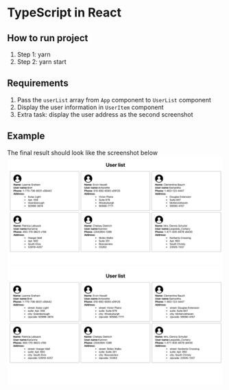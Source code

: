 # TypeScript in React

## How to run project

1. Step 1: yarn
2. Step 2: yarn start

## Requirements

1. Pass the `userList` array from `App` component to `UserList` component
2. Display the user information in `UserItem` component
3. Extra task: display the user address as the second screenshot

## Example

The final result should look like the screenshot below
![example](./src/assets/example.png)
![advanced](./src/assets/advanced.png)
